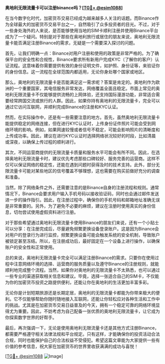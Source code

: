 **奥地利无限流量卡可以注册binance吗？[[TG💪+ @esim1088](https://t.me/s/esim1088)]**

在当今数字化时代，加密货币交易已经成为越来越多人关注的话题。而Binance作为全球最大的加密货币交易平台之一，自然吸引了众多投资者的目光。不过，对于一些身处海外的人来说，是否能够使用当地的SIM卡顺利注册并使用Binance平台成为了一个疑问。特别是对于那些在奥地利旅行或居住的朋友来说，奥地利无限流量卡能否满足注册Binance的需求，无疑是一个需要深入探讨的问题。

首先，让我们明确一点：Binance对用户注册和使用的政策是非常严格的。为了确保平台的安全性和合规性，Binance要求所有新用户完成KYC（了解你的客户）认证流程。这意味着你需要提供有效的身份证明文件，如护照、身份证等，来验证你的身份信息。这一流程在全球范围内都适用，无论你身处哪个国家或地区。

那么，奥地利的无限流量卡是否能满足这一需求呢？答案是肯定的。奥地利作为欧洲的一个重要国家，其电信服务非常发达，网络覆盖全面且稳定。市面上常见的奥地利无限流量卡不仅能够提供流畅的上网体验，还支持国际漫游功能，非常适合需要经常跨国交流或旅行的人群。因此，如果你持有奥地利的无限流量卡，完全可以通过它访问互联网，并顺利完成Binance的注册和KYC认证。

然而，在实际操作中，还是有一些需要注意的地方。首先，虽然奥地利无限流量卡能提供稳定的网络连接，但在进行KYC认证时，上传身份证件照片可能会受到网络环境的影响。例如，如果网速较慢或者信号不稳定，可能会影响照片的清晰度和上传成功率。因此，建议在进行KYC认证时选择网络状况较好的时段，比如清晨或深夜，以确保上传过程的顺利进行。

其次，不同运营商提供的无限流量卡质量和服务水平可能会有所不同。因此，在选择奥地利无限流量卡时，建议优先考虑那些口碑较好、服务完善的运营商。这样不仅可以保证网络的稳定性，还能在遇到问题时获得及时的技术支持。此外，部分无限流量卡可能对某些地区的信号覆盖不够理想，这也需要在购买前做好充分的调查和准备。

当然，除了网络条件之外，还需要注意的是Binance自身的注册流程和规则。通常情况下，Binance会要求用户输入手机号码以接收验证码，同时也会通过邮件发送进一步的操作指引。因此，在注册过程中，确保你的手机号码和邮箱地址准确无误是非常重要的。另外，为了避免不必要的麻烦，建议在注册时使用真实的身份信息，切勿尝试使用虚假资料进行注册。

对于那些希望通过奥地利无限流量卡使用Binance的朋友们来说，还有一个小贴士可以分享：在注册完成后，尽量避免频繁更换设备登录账户。这是因为Binance会对用户的登录行为进行监控，频繁更换设备可能会触发系统的安全机制，导致账户被锁定甚至冻结。所以，在注册成功后，最好固定在一个设备上进行操作，以确保账户的安全性和正常使用。

总的来说，奥地利无限流量卡完全可以满足注册Binance的需求。只要你在使用过程中注意网络环境的选择、运营商的服务质量以及遵守Binance的注册规则，就能顺利地完成整个流程。当然，如果你对奥地利的无限流量卡不太熟悉，也可以通过一些专业的渠道获取相关信息和建议。毕竟，选择一张适合自己的SIM卡，不仅能为你的加密货币投资之路提供便利，还能让你在奥地利的生活更加丰富多彩。

无论你是计划短期旅游还是长期定居，奥地利的无限流量卡都能为你带来极大的便利。它不仅能够帮助你随时随地接入互联网，还能让你轻松应对各种生活和工作中的挑战。尤其是在加密货币交易日益普及的今天，拥有一个稳定可靠的网络环境显得尤为重要。因此，不妨考虑为自己配备一张优质的奥地利无限流量卡，让它成为你探索数字世界的好帮手。

最后，再次强调一下，无论是使用奥地利无限流量卡还是其他方式注册Binance，都需要严格遵守相关法律法规和平台规定。只有这样，才能确保你的投资活动合法合规，同时也能保护自己的合法权益不受侵犯。希望这篇文章能为大家提供一些有价值的参考信息，祝大家在加密货币的世界里收获满满的成功与喜悦！

[[TG💪+ @esim1088](https://t.me/s/esim1088) ![Image](https://i.postimg.cc/4NQfJmqS/Snipaste-2025-05-13-00-14-12.png)]